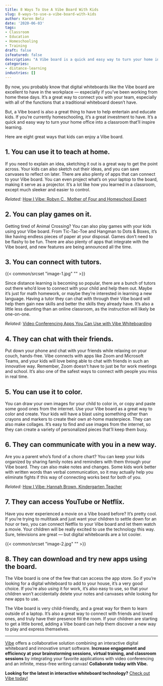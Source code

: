 ```yaml
---
title: 8 Ways To Use A Vibe Board With Kids
slug: 8-ways-to-use-a-vibe-board-with-kids
author: Karen Belz
date: '2020-06-03'
tags:
- Classroom
- Education
- Homeschooling
- Training
draft: false
isfeatured: false
description: "A Vibe board is a quick and easy way to turn your home into a classroom that\u2019ll inspire distance learning."
categories:
- distance-learning
industries: []
---
```


By now, you probably know that digital whiteboards like the Vibe board are excellent to have in the workplace — especially if you’ve been working from home these days. It’s a great way to connect you with your team, especially with all of the functions that a traditional whiteboard doesn’t have.

But, a Vibe board is also a great thing to have to help entertain and educate kids. If you’re currently homeschooling, it’s a great investment to have. It’s a quick and easy way to turn your home office into a classroom that’ll inspire learning.

Here are eight great ways that kids can enjoy a Vibe board.

## 1. You can use it to teach at home.

If you need to explain an idea, sketching it out is a great way to get the point across. Your kids can also sketch out their ideas, and you can save canvases to reflect on later. There are also plenty of apps that can connect to your Vibe board. You can even project what’s on your laptop to the board, making it serve as a projector. It’s a lot like how you learned in a classroom, except much sleeker and easier to control.

*Related:* [How I Vibe: Robyn C., Mother of Four and Homeschool Expert](https://vibe.us/blog/how-i-vibe-robyn-mother-of-four-and-homeschool-expert/)

## 2. You can play games on it.

Getting tired of Animal Crossing? You can also play games with your kids using your Vibe board. From Tic-Tac-Toe and Hangman to Dots & Boxes, it’s like having endless pieces of paper at your disposal. Games don’t need to be flashy to be fun. There are also plenty of apps that integrate with the Vibe board, and new features are being announced all the time.

## 3. You can connect with tutors.

{{< common/srcset "image-1.jpg" "" >}}

Since distance learning is becoming so popular, there are a bunch of tutors out there who’d love to connect with your child and help them out. Maybe it’s just for math homework, or maybe they’re interested in learning a new language. Having a tutor they can chat with through their Vibe board will help them gain new skills and better the skills they already have. It’s also a little less daunting than an online classroom, as the instruction will likely be one-on-one.

*Related:* [Video Conferencing Apps You Can Use with Vibe Whiteboarding](https://vibe.us/blog/video-conferencing-apps-with-whiteboard/)

## 4. They can chat with their friends.

Put down your phone and chat with your friends while relaxing on your couch, hands-free. Vibe connects with apps like Zoom and Microsoft Teams, and your kids will love being able to chat with friends in such an innovative way. Remember, Zoom doesn’t have to just be for work meetings and school. It’s also one of the safest ways to connect with people you miss in real time.

## 5. You can use it to color.

You can draw your own images for your child to color in, or copy and paste some good ones from the internet. Use your Vibe board as a great way to color and create. Your kids will have a blast using something other than crayons and markers to create their own at-home masterpiece. They can also make collages. It’s easy to find and use images from the internet, so they can create a variety of personalized pieces that’ll keep them busy.

## 6. They can communicate with you in a new way.

Are you a parent who’s fond of a chore chart? You can keep your kids organized by sharing family notes and reminders with them through your Vibe board. They can also make notes and changes. Some kids work better with written words than verbal communication, so it may actually help you eliminate fights if this way of connecting works best for both of you.

*Related:* [How I Vibe: Hannah Brown, Kindergarten Teacher](https://vibe.us/blog/how-i-vibe-hannah-brown-kindergarten-teacher/)

## 7. They can access YouTube or Netflix.

Have you ever experienced a movie on a Vibe board before? It’s pretty cool. If you’re trying to multitask and just want your children to settle down for an hour or two, you can connect Netflix to your Vibe board and let them watch a movie. Your children will be really excited to use the technology this way. Sure, televisions are great — but digital whiteboards are a lot cooler.

{{< common/srcset "image-2.jpg" "" >}}

## 8. They can download and try new apps using the board.

The Vibe board is one of the few that can access the app store. So if you’re looking for a digital whiteboard to add to your house, it’s a very good choice. If you’re also using it for work, it’s also easy to use, so that your children won’t accidentally delete your notes and canvases while looking for new apps to use.

The Vibe board is very child-friendly, and a great way for them to learn outside of a laptop. It’s also a great way to connect with friends and loved ones, and truly have their presence fill the room. If your children are starting to get a little bored, adding a Vibe board can help them discover a new way to play and express themselves.



---

[Vibe](https://vibe.us/) offers a collaborative solution combining an interactive digital whiteboard and innovative smart software. **Increase engagement and efficiency at your brainstorming sessions, virtual training, and classroom sessions** by integrating your favorite applications with video conferencing and an infinite, mess-free writing canvas! **Collaborate today with Vibe.**

**Looking for the latest in interactive whiteboard technology?** [Check out Vibe today!](https://vibe.us/order/)
